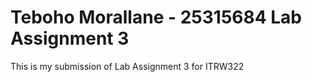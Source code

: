 # Teboho Morallane - 25315684 Lab Assignment 3

This is my submission of Lab Assignment 3 for ITRW322